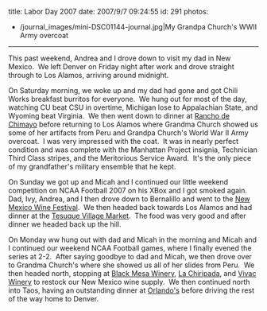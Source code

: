 title: Labor Day 2007
date: 2007/9/7 09:24:55
id: 291
photos:
- /journal_images/mini-DSC01144-journal.jpg|My Grandpa Church's WWII Army overcoat
---
This past weekend, Andrea and I drove down to visit my dad in New Mexico.  We left Denver on Friday night after work and drove straight through to Los Alamos, arriving around midnight.

On Saturday morning, we woke up and my dad had gone and got Chili Works breakfast burritos for everyone.  We hung out for most of the day, watching CU beat CSU in overtime, Michigan lose to Appalachian State, and Wyoming beat Virginia.  We then went down to dinner at [Rancho de Chimayo](http://www.ranchodechimayo.com/) before returning to Los Alamos where Grandma Church showed us some of her artifacts from Peru and Grandpa Church's World War II Army overcoat.  I was very impressed with the coat.  It was in nearly perfect condition and was complete with the Manhattan Project insignia, Technician Third Class stripes, and the Meritorious Service Award.  It's the only piece of my grandfather's military ensemble that he kept.

On Sunday we got up and Micah and I continued our little weekend competition on NCAA Football 2007 on his XBox and I got smoked again.  Dad, Ivy, Andrea, and I then drove down to Bernalillo and went to the [New Mexico Wine Festival](http://newmexicowinefestival.com/).  We then headed back towards Los Alamos and had dinner at the [Tesuque Village Market](http://www.frommers.com/destinations/santafe/D9305.html).  The food was very good and after dinner we headed back up the hill.

On Monday ww hung out with dad and Micah in the morning and Micah and I continued our weekend NCAA Football games, where I finally evened the series at 2-2.  After saying goodbye to dad and Micah, we then drove over to Grandma Church's where she showed us all of her slides from Peru.  We then headed north, stopping at [Black Mesa Winery](http://www.blackmesawinery.com/), [La Chiripada](http://www.lachiripada.com), and [Vivac Winery](http://www.vivacwinery.com/) to restock our New Mexico wine supply.  We then continued north into Taos, having an outstanding dinner at [Orlando's](http://www.frommers.com/destinations/taos/D51795.html) before driving the rest of the way home to Denver.